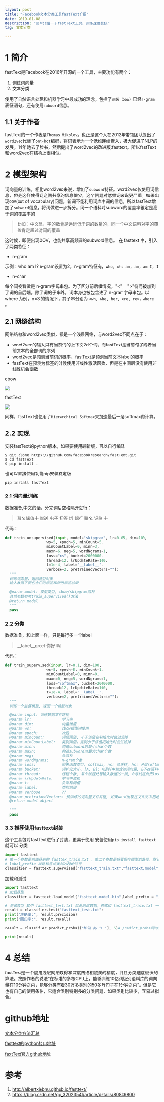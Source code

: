 ```yaml
---
layout: post
title: "Facebook文本分类工具fastText介绍"
date: 2019-01-08
description: "简单介绍一下fastText工具，训练速度极快"
tag: 文本分类

---
```


# 1 简介
fastText是Facebook在2016年开源的一个工具，主要功能有两个：
1. 训练词向量
2. 文本分类

使用了自然语言处理和机器学习中最成功的理念，包括了`词袋（bow）`已经`n-gram` 表征语句，还有使用`subword`信息。
## 1.1 关于作者
fastText的一个作者是`Thomas Mikolov`。也正是这个人在2012年带领团队提出了`word2vec`代替了`ont-hot`编码，将词表示为一个低维连续嵌入，极大促进了NLP的发展。14年她去了脸书，然后提出了word2vec的改进版:fasttext。所以fastText和word2vec在结构上很相似。

# 2 模型架构
词向量的训练，相比word2vec来说，增加了`subword`特征。word2vec仅使用词信息，但是这样使得词之间共享的信息很少，这个问题对低频词来说更严重，如果出现`OOV`(out of vocabulary)问题，新词不能利用词库中词的信息。所以fastText增加了`subword`信息，将词做进一步拆分。同一个语料对subword的覆盖率很定是高于词的覆盖率的
> 比如：中文里，字的数量是远远低于词的数量的，同一个中文语料对字的覆盖肯定超过对词的覆盖

这时候，即便出现OOV，也能共享高频词的subword信息。
在 fasttext 中，引入了两类特征：
- n-gram

示例：who am I? n-gram设置为2，n-gram特征有，`who, who am, am, am I, I`
- n-char

每个词被看做是 n-gram字母串包。为了区分前后缀情况，"<"， ">"符号被加到了词的前后端。除了词的子串外，词本身也被包含进了 n-gram字母串包。以 where 为例，n=3 的情况下，其子串分别为 `<wh, whe, her, ere, re>，where` 。

## 2.1 网络结构
网络结构和word2vec类似，都是一个浅层网络，与word2vec不同点在于：
- word2vec的输入只有当前词的上下文2d个词，而fastText是当前句子或者当前文本的全部词的序列
- word2vec是预测当前词的概率，fastText是预测当前文本label的概率
- fastText在预测为标签的时候使用非线性激活函数，但是在中间层没有使用非线性机会函数

cbow

![](https://timgsa.baidu.com/timg?image&quality=80&size=b9999_10000&sec=1546924894875&di=a3f89ef7f03007c7c27e41ec8fa25c2a&imgtype=jpg&src=http%3A%2F%2Fimg1.imgtn.bdimg.com%2Fit%2Fu%3D1482327881%2C2608489351%26fm%3D214%26gp%3D0.jpg)

fastText

![](https://img-blog.csdn.net/2018080722073476?watermark/2/text/aHR0cHM6Ly9ibG9nLmNzZG4ubmV0L3ltYWluaQ==/font/5a6L5L2T/fontsize/400/fill/I0JBQkFCMA==/dissolve/70)

同样，fastText也使用了`Hierarchical Softmax`来加速最后一层softmax的计算。
## 2.2 实现
安装fastText的python版本，如果要使用最新版，可以自行编译
```shell
$ git clone https://github.com/facebookresearch/fastText.git
$ cd fastText
$ pip install .
```

也可以直接使用功能pip安装稳定版
```shel
pip install fastText
```
### 2.1 词向量训练
数据准备,中文的话，分完词后空格隔开就行：
> 联名储值卡 赠送 电子 标签 绑 银行 联名 记账 卡

代码：
```python
def train_unsupervised(input, model="skipgram", lr=0.05, dim=100, 
                   ws=5, epoch=5, minCount=5, 
                   minCountLabel=0, minn=3, 
                   maxn=6, neg=5, wordNgrams=1, 
                   loss="ns", bucket=2000000, 
                   thread=12, lrUpdateRate=100,
                   t=1e-4, label="__label__", 
                   verbose=2, pretrainedVectors=""):
  """
  训练词向量，返回模型对象
  输入数据不要包含任何标签和使用标签前缀

  @param model: 模型类型, cbow/skipgram两种
  其他参数参考train_supervised()方法
  @return model
  """
  pass
```

### 2.2 分类
数据准备，和上面一样，只是每行多一个label
> __label__greet 你好 啊

代码：
```python
def train_supervised(input, lr=0.1, dim=100, 
                   ws=5, epoch=5, minCount=1, 
                   minCountLabel=0, minn=0, 
                   maxn=0, neg=5, wordNgrams=1, 
                   loss="softmax", bucket=2000000, 
                   thread=12, lrUpdateRate=100,
                   t=1e-4, label="__label__", 
                   verbose=2, pretrainedVectors=""):
  """
  训练一个监督模型, 返回一个模型对象

  @param input: 训练数据文件路径
  @param lr:              学习率
  @param dim:             向量维度
  @param ws:              cbow模型时使用
  @param epoch:           次数
  @param minCount:        词频阈值, 小于该值在初始化时会过滤掉
  @param minCountLabel:   类别阈值，类别小于该值初始化时会过滤掉
  @param minn:            构造subword时最小char个数
  @param maxn:            构造subword时最大char个数
  @param neg:             负采样
  @param wordNgrams:      n-gram个数
  @param loss:            损失函数类型, softmax, ns: 负采样, hs: 分层softmax
  @param bucket:          词扩充大小, [A, B]: A语料中包含的词向量, B不在语料中的词向量
  @param thread:          线程个数, 每个线程处理输入数据的一段, 0号线程负责loss输出
  @param lrUpdateRate:    学习率更新
  @param t:               负采样阈值
  @param label:           类别前缀
  @param verbose:         ??
  @param pretrainedVectors: 预训练的词向量文件路径, 如果word出现在文件夹中初始化不再随机
  @return model object

  """
  pass
```

### 3.3 推荐使用fasttext封装
这个工具包对fastText进行了封装，更易于使用
安装使用`pip install fasttext`就可以
分类
```python
import fasttext
# 第一个参数是前面得到的 fasttex_train.txt ，第二个参数是将要保存模型的路径，默认会加上 .bin 
# label_prefix 就是标签或类别的起始符号
classifier = fasttext.supervised("fasttext_train.txt","fasttext.model",label_prefix = "__label__")
```
加载和测试
```python
import fasttext
# 加载模型
classifier = fasttext.load_model("fasttext.model.bin",label_prefix = "__label__")

# 测试模型 其中 fasttext_test.txt 就是测试数据，格式和 fasttext_train.txt 一样
result = classifier.test("fasttext_test.txt")
print("准确率:", result.precision)
print("回归率:", result.recall)

result = classifier.predict_proba(['如何 办 卡 '], 5)# predict_proba同时返回label和置信度，第二个参数是返回置信度前几的结果

print(result)

```
# 4 总结
fastText是一个能用浅层网络取得和深度网络相媲美的精度，并且分类速度极快的算法。按照作者的说法“在标准的多核CPU上，能够训练10亿词级别语料库的词向量在10分钟之内，能够分类有着30万多类别的50多万句子在1分钟之内”。但是它也有自己的使用条件，它适合类别特别多的分类问题，如果类别比较少，容易过拟合。



# github地址
[文本分类方法汇总](https://github.com/brightmart/text_classification)

[fasttext的python接口地址](https://github.com/salestock/fastText.py)

[faxtText官方github地址](https://github.com/salestock/fastText.py)

# 参考
1. http://albertxiebnu.github.io/fasttext/
2. https://blog.csdn.net/qq_32023541/article/details/80839800